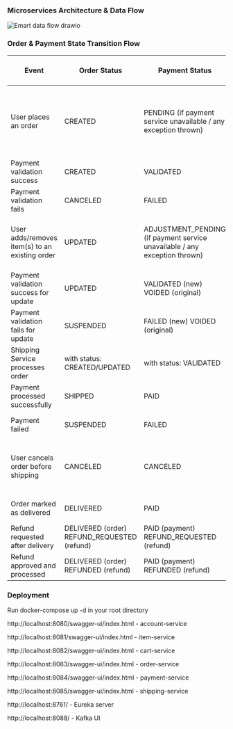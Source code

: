 ### Microservices Architecture & Data Flow

![Emart data flow drawio](https://github.com/user-attachments/assets/8a9e1985-d0fa-45a3-bc7e-ec35ae8b6513)




### Order & Payment State Transition Flow

| Event                                          | Order Status                                | Payment Status                                               | Interservice Call (Sync/Async)                               |
| ---------------------------------------------- | ------------------------------------------- | ------------------------------------------------------------ | :----------------------------------------------------------- |
| User places an order                           | CREATED                                     | PENDING (if payment service unavailable / any exception thrown) | Sync (1. Order → Item: check availability; 2. Account: get address / paymentmethod; 3. Payment: validate card) |
| Payment validation success                     | CREATED                                     | VALIDATED                                                    | Async (Order → Kafka  → Shipping)                            |
| Payment validation fails                       | CANCELED                                    | FAILED                                                       |                                                              |
| User adds/removes item(s) to an existing order | UPDATED                                     | ADJUSTMENT_PENDING (if payment service unavailable / any exception thrown) | Sync (Order → Item: check availability; Order → Payment: validate update) |
| Payment validation success for update          | UPDATED                                     | VALIDATED (new) VOIDED (original)                            | Async (Order → Kafka → Shipping)                             |
| Payment validation fails for update            | SUSPENDED                                   | FAILED (new)      VOIDED (original)                          | Async (Order → Kafka → Shipping)                             |
| Shipping Service processes order               | with status: CREATED/UPDATED                | with status:  VALIDATED                                      | Async (Shipping → Kafka → Payment)                           |
| Payment processed successfully                 | SHIPPED                                     | PAID                                                         | Async (Payment → Kafka → Order/Shipping)                     |
| Payment failed                                 | SUSPENDED                                   | FAILED                                                       | Async (Payment → Kafka → Order/Shipping)                     |
| User cancels order before shipping             | CANCELED                                    | CANCELED                                                     | Sync (Order → Payment: cancel authorization) + Async (Order → Kafka → Shipping) |
| Order marked as delivered                      | DELIVERED                                   | PAID                                                         | Async (Shipping → Kafka → Order)                             |
| Refund requested after delivery                | DELIVERED (order) REFUND_REQUESTED (refund) | PAID (payment) REFUND_REQUESTED (refund)                     | Sync (Order → Payment: initiate refund)                      |
| Refund approved and processed                  | DELIVERED (order) REFUNDED (refund)         | PAID (payment) REFUNDED (refund)                             | Async (Payment → Kafka → Order)                              |



### Deployment

Run docker-compose up -d  in your root directory

http://localhost:8080/swagger-ui/index.html - account-service

http://localhost:8081/swagger-ui/index.html - item-service

http://localhost:8082/swagger-ui/index.html - cart-service

http://localhost:8083/swagger-ui/index.html - order-service

http://localhost:8084/swagger-ui/index.html - payment-service

http://localhost:8085/swagger-ui/index.html - shipping-service

http://localhost:8761/ - Eureka server

http://localhost:8088/ - Kafka UI
